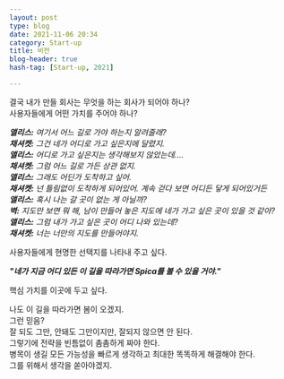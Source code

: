 ```yaml
---
layout: post
type: blog
date: 2021-11-06 20:34
category: Start-up
title: 비전
blog-header: true
hash-tag: [Start-up, 2021]

---
```



결국 내가 만들 회사는 무엇을 하는 회사가 되어야 하나?<br>
사용자들에게 어떤 가치를 주어야 하나?<br>

<i>
<strong>앨리스:</strong> 여기서 어느 길로 가야 하는지 알려줄래?<br>
<strong>채셔켓:</strong> 그건 네가 어디로 가고 싶은지에 달렸지.<br>
<strong>앨리스:</strong> 어디로 가고 싶은지는 생각해보지 않았는데....<br>
<strong>채셔켓:</strong> 그럼 어느 길로 가든 상관 없지.<br>
<strong>앨리스:</strong> 그래도 어딘가 도착하고 싶어.<br>
<strong>채셔켓:</strong> 넌 틀림없이 도착하게 되어있어. 계속 걷다 보면 어디든 닿게 되어있거든<br>
<strong>앨리스:</strong> 혹시 나는 갈 곳이 없는 게 아닐까?<br>
<strong>벽:</strong> 지도만 보면 뭐 해, 남이 만들어 놓은 지도에 네가 가고 싶은 곳이 있을 것 같아?<br>
<strong>앨리스:</strong> 그럼 내가 가고 싶은 곳이 어디 나와 있는데?<br>
<strong>채셔켓:</strong> 너는 너만의 지도를 만들어야지.<br>
</i>

사용자들에게 현명한 선택지를 나타내 주고 싶다.<br>

<strong><i>"네가 지금 어디 있든 이 길을 따라가면 Spica를 볼 수 있을 거야."</i></strong><br>

핵심 가치를 이곳에 두고 싶다.<br>

나도 이 길을 따라가면 봄이 오겠지.<br>
그런 믿음? <br>
잘 되도 그만, 안돼도 그만이지만, 잘되지 않으면 안 된다.<br>
그렇기에 전략을 빈틈없이 촘촘하게 짜야 한다.<br>
병목이 생길 모든 가능성을 빠르게 생각하고 최대한 똑똑하게 해결해야 한다.<br>
그를 위해서 생각을 쏟아야겠지.<br>
